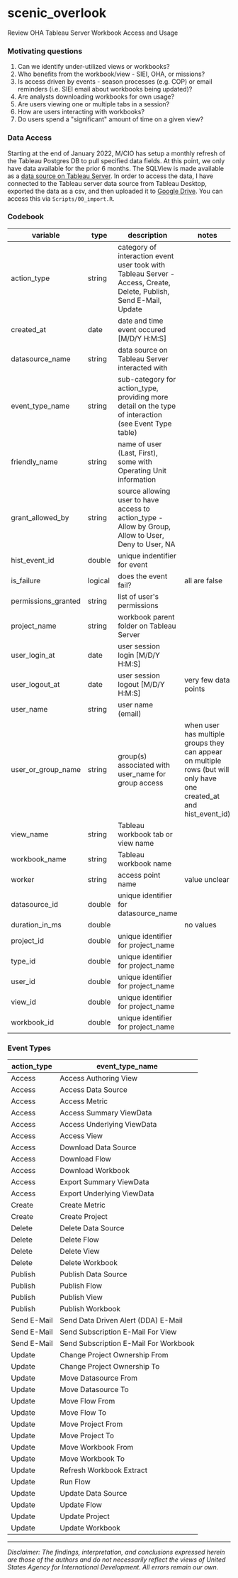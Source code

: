 # scenic_overlook
Review OHA Tableau Server Workbook Access and Usage

### Motivating questions

  1. Can we identify under-utilized views or workbooks?
  1. Who benefits from the workbook/view - SIEI, OHA, or missions?
  1. Is access driven by events - season processes (e.g. COP) or email reminders (i.e. SIEI email about workbooks being updated)?
  1. Are analysts downloading workbooks for own usage?
  1. Are users viewing one or multiple tabs in a session?
  1. How are users interacting with workbooks?
  1. Do users spend a "significant" amount of time on a given view?
  
### Data Access

Starting at the end of January  2022, M/CIO has setup a monthly refresh of the Tableau Postgres DB to pull specified data fields. At this point, we only have data available for the prior 6 months. The SQLView is made available as a [data source on Tableau Server](https://tableau.usaid.gov/#/projects/218). In order to access the data, I have connected to the Tableau server data source from Tableau Desktop, exported the data as a csv, and then uploaded it to [Google Drive](https://drive.google.com/drive/folders/1cP4Gy2Ys3bIJoDknrlgDgEi6UQo9ogGs). You can access this via `Scripts/00_import.R`. 

### Codebook

| variable            | type    | description                                                                                                        | notes                                                                                                                |
|---------------------|---------|--------------------------------------------------------------------------------------------------------------------|----------------------------------------------------------------------------------------------------------------------|
| action_type         | string  | category of interaction event user took with Tableau Server - Access, Create, Delete, Publish, Send E-Mail, Update |                                                                                                                      |
| created_at          | date    | date and time event occured [M/D/Y H:M:S]                                                                          |                                                                                                                      |
| datasource_name     | string  | data source on Tableau Server interacted with                                                                      |                                                                                                                      |
| event_type_name     | string  | sub-category for action_type, providing more detail on the type of interaction (see Event Type table)              |                                                                                                                      |
| friendly_name       | string  | name of user (Last, First), some with Operating Unit information                                                   |                                                                                                                      |
| grant_allowed_by    | string  | source allowing user to have access to action_type - Allow by Group, Allow to User, Deny to User, NA               |                                                                                                                      |
| hist_event_id       | double  | unique indentifier for event                                                                                       |                                                                                                                      |
| is_failure          | logical | does the event fail?                                                                                               | all are false                                                                                                        |
| permissions_granted | string  | list of user's permissions                                                                                         |                                                                                                                      |
| project_name        | string  | workbook parent folder on Tableau Server                                                                           |                                                                                                                      |
| user_login_at       | date    | user session login [M/D/Y H:M:S]                                                                                   |                                                                                                                      |
| user_logout_at      | date    | user session logout [M/D/Y H:M:S]                                                                                  | very few data points                                                                                                 |
| user_name           | string  | user name (email)                                                                                                  |                                                                                                                      |
| user_or_group_name  | string  | group(s) associated with user_name for group access                                                                | when user has multiple groups they can appear on multiple rows (but will only have one created_at and hist_event_id) |
| view_name           | string  | Tableau workbook tab or view name                                                                                  |                                                                                                                      |
| workbook_name       | string  | Tableau workbook name                                                                                              |                                                                                                                      |
| worker              | string  | access point name                                                                                                  | value unclear                                                                                                        |
| datasource_id       | double  | unique identifier for datasource_name                                                                              |                                                                                                                      |
| duration_in_ms      | double  |                                                                                                                    | no values                                                                                                            |
| project_id          | double  | unique identifier for project_name                                                                                 |                                                                                                                      |
| type_id             | double  | unique identifier for project_name                                                                                 |                                                                                                                      |
| user_id             | double  | unique identifier for project_name                                                                                 |                                                                                                                      |
| view_id             | double  | unique identifier for project_name                                                                                 |                                                                                                                      |
| workbook_id         | double  | unique identifier for project_name                                                                                 |                                                                                                                      |

### Event Types

| action_type | event_type_name                       |
|-------------|---------------------------------------|
| Access      | Access Authoring View                 |
| Access      | Access Data Source                    |
| Access      | Access Metric                         |
| Access      | Access Summary ViewData               |
| Access      | Access Underlying ViewData            |
| Access      | Access View                           |
| Access      | Download Data Source                  |
| Access      | Download Flow                         |
| Access      | Download Workbook                     |
| Access      | Export Summary ViewData               |
| Access      | Export Underlying ViewData            |
| Create      | Create Metric                         |
| Create      | Create Project                        |
| Delete      | Delete Data Source                    |
| Delete      | Delete Flow                           |
| Delete      | Delete View                           |
| Delete      | Delete Workbook                       |
| Publish     | Publish Data Source                   |
| Publish     | Publish Flow                          |
| Publish     | Publish View                          |
| Publish     | Publish Workbook                      |
| Send E-Mail | Send Data Driven Alert (DDA) E-Mail   |
| Send E-Mail | Send Subscription E-Mail For View     |
| Send E-Mail | Send Subscription E-Mail For Workbook |
| Update      | Change Project Ownership From         |
| Update      | Change Project Ownership To           |
| Update      | Move Datasource From                  |
| Update      | Move Datasource To                    |
| Update      | Move Flow From                        |
| Update      | Move Flow To                          |
| Update      | Move Project From                     |
| Update      | Move Project To                       |
| Update      | Move Workbook From                    |
| Update      | Move Workbook To                      |
| Update      | Refresh Workbook Extract              |
| Update      | Run Flow                              |
| Update      | Update Data Source                    |
| Update      | Update Flow                           |
| Update      | Update Project                        |
| Update      | Update Workbook                       |

---

*Disclaimer: The findings, interpretation, and conclusions expressed herein are those of the authors and do not necessarily reflect the views of United States Agency for International Development. All errors remain our own.*
